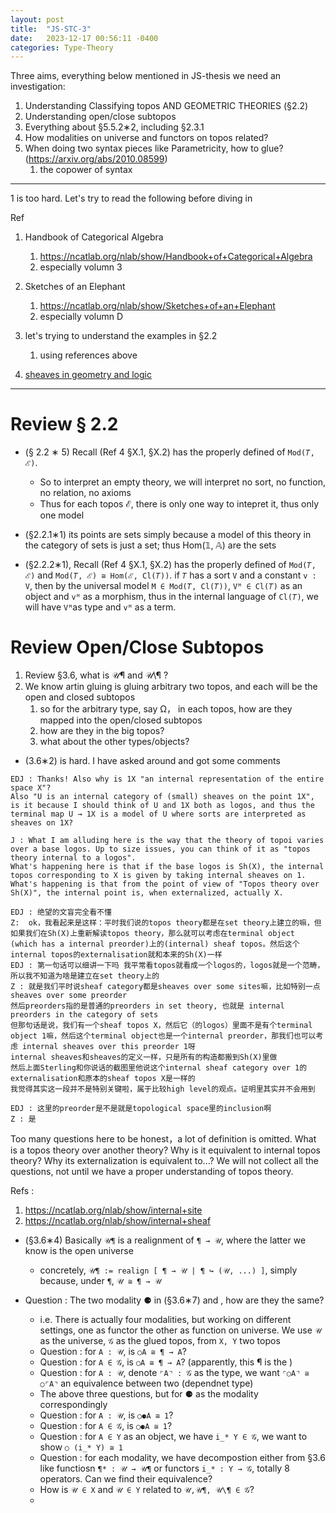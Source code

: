 ```yaml
---
layout: post
title:  "JS-STC-3"
date:   2023-12-17 00:56:11 -0400
categories: Type-Theory
---
```


Three aims, everything below mentioned in JS-thesis we need an investigation: 
1. Understanding Classifying topos AND GEOMETRIC THEORIES (§2.2)
2. Understanding open/close subtopos
3. Everything about §5.5.2∗2, including §2.3.1
4. How modalities on universe and functors on topos related?
5. When doing two syntax pieces like Parametricity, how to glue? (https://arxiv.org/abs/2010.08599) 
   1. the copower of syntax
***
1 is too hard. Let's try to read the following before diving in

Ref 
1. Handbook of Categorical Algebra 
   1. https://ncatlab.org/nlab/show/Handbook+of+Categorical+Algebra
   2. especially volumn 3
2. Sketches of an Elephant
   1. https://ncatlab.org/nlab/show/Sketches+of+an+Elephant
   2. especially volumn D

3. let's trying to understand the examples in §2.2
   1. using references above
4. [sheaves in geometry and logic](http://atondwal.org/Sheaves_in_Geometry_and_Logic__MacLane_Moerdijk.pdf)
***

# Review § 2.2

* (§ 2.2 ∗ 5) Recall (Ref 4 §X.1, §X.2) has the properly defined of `Mod(𝑇, ℰ)`. 
  * So to interpret an empty theory, we will interpret no sort, no function, no relation, no axioms
  * Thus for each topos ℰ, there is only one way to intepret it, thus only one model

* (§2.2.1∗1) its points are sets simply because a model of this theory in the category of sets is just a set; thus Hom(𝟙, 𝔸) are the sets 
* (§2.2.2∗1), Recall (Ref 4 §X.1, §X.2) has the properly defined of `Mod(𝑇, ℰ)` and `Mod(𝑇, ℰ) ≅ Hom(ℰ, Cl(𝑇))`. if `𝑇` has a sort `V` and a constant `v : V`, then by the universal model `M ∈ Mod(𝑇, Cl(𝑇))`,
`Vᴹ ∈ Cl(𝑇)` as an object and `vᴹ` as a morphism, thus in the internal language of `Cl(𝑇)`, we will have `Vᴹ`as type and `vᴹ` as a term.


# Review Open/Close Subtopos

1. Review §3.6, what is 𝒰¶ and 𝒰\¶ ?
2. We know artin gluing is gluing arbitrary two topos, and each will be the open and closed subtopos
   1. so for the arbitrary type, say Ω， in each topos, how are they mapped into the open/closed subtopos
   2. how are they in the big topos?
   3. what about the other types/objects? 




* (3.6∗2) is hard. I have asked around and got some comments
```
EDJ : Thanks! Also why is 1X "an internal representation of the entire space X"?
Also "U is an internal category of (small) sheaves on the point 1X", is it because I should think of U and 1X both as logos, and thus the terminal map U → 1X is a model of U where sorts are interpreted as sheaves on 1X?

J : What I am alluding here is the way that the theory of topoi varies over a base logos. Up to size issues, you can think of it as "topos theory internal to a logos".
What's happening here is that if the base logos is Sh(X), the internal topos corresponding to X is given by taking internal sheaves on 1.
What's happening is that from the point of view of "Topos theory over Sh(X)", the internal point is, when externalized, actually X.

EDJ : 绝望的文盲完全看不懂
Z:  ok，我看起来是这样：平时我们说的topos theory都是在set theory上建立的嘛，但如果我们在Sh(X)上重新解读topos theory，那么就可以考虑在terminal object (which has a internal preorder)上的(internal) sheaf topos。然后这个internal topos的externalisation就和本来的Sh(X)一样
EDJ : 第一句话可以细讲一下吗 我平常看topos就看成一个logos的，logos就是一个范畴，
所以我不知道为啥是建立在set theory上的
Z : 就是我们平时说sheaf category都是sheaves over some sites嘛，比如特别一点sheaves over some preorder
然后preorders指的是普通的preorders in set theory, 也就是 internal preorders in the category of sets
但那句话是说，我们有一个sheaf topos X，然后它（的logos）里面不是有个terminal object 1嘛，然后这个terminal object也是一个internal preorder，那我们也可以考虑 internal sheaves over this preorder 1呀
internal sheaves和sheaves的定义一样，只是所有的构造都搬到Sh(X)里做
然后上面Sterling和你说话的截图里他说这个internal sheaf category over 1的externalisation和原本的sheaf topos X是一样的
我觉得其实这一段并不是特别关键啦，属于比较high level的观点。证明里其实并不会用到

EDJ : 这里的preorder是不是就是topological space里的inclusion啊
Z : 是
```

Too many questions here to be honest，a lot of definition is omitted. What is a topos theory over another theory? Why is it equivalent to internal topos theory? Why its externalization is equivalent to...?  We will not collect all the questions, not until we have a proper understanding of topos theory.

Refs : 
1. https://ncatlab.org/nlab/show/internal+site
2. https://ncatlab.org/nlab/show/internal+sheaf


* (§3.6∗4) Basically `𝒰¶` is a realignment of `¶ → 𝒰`, where the latter we know is the open universe
  * concretely, `𝒰¶ := realign [ ¶ → 𝒰 | ¶ ↪ (𝒰, ...) ]`, simply because, under `¶`, `𝒰 ≅ ¶ → 𝒰`


* Question : The two modality ⚈ in (§3.6∗7) and , how are they the same? 
  * i.e. There is actually four modalities, but working on different settings, one as functor the other as function on universe. We use `𝒰` as the universe, `𝒢` as the glued topos, from `X, Y` two topos
  * Question : for `A : 𝒰`, is `○A ≅ ¶ → A`?
  * Question : for `A ∈ 𝒢`, is `○A ≅ ¶ → A`? (apparently, this ¶ is the )
  * Question : for `A : 𝒰`, denote `⌜A⌝ : 𝒢` as the type, we want `⌜○A⌝ ≅ ○⌜A⌝` an equivalence between two (dependnet type)
  * The above three questions, but for ⚈ as the modality correspondingly
  * Question : for `A : 𝒰`, is `○⚈A ≅ 1`?
  * Question : for `A ∈ 𝒢`, is `○⚈A ≅ 1`?
  * Question : for `A ∈ Y` as an object, we have `i_* Y ∈ 𝒢`, we want to show `○ (i_* Y) ≅ 1`
  * Question : for each modality, we have decompostion either from §3.6 like functiosn `¶* : 𝒰 → 𝒰¶` or functors `i_* : Y → 𝒢`, totally 8 operators. Can we find their equivalence?
  * How is `𝒰 ∈ X` and `𝒰 ∈ Y` related to `𝒰,𝒰¶, 𝒰\¶ ∈ 𝒢`?
  * 


